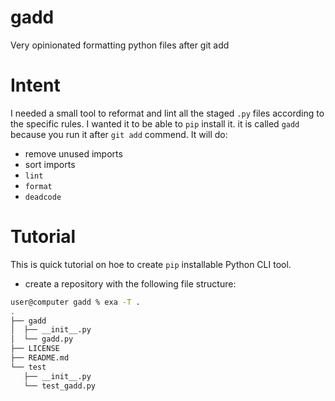 # gadd
Very opinionated formatting python files after git add

# Intent
I needed a small tool to reformat and lint all the staged `.py` files according to the specific rules. I wanted it to be able to `pip` install it. it is called `gadd` because you run it after `git add` commend.
It will do:
* remove unused imports
* sort imports
* `lint`
* `format`
* `deadcode`


# Tutorial
This is quick tutorial on hoe to create `pip` installable Python CLI tool.

* create a repository with the following file structure: 
```bash
user@computer gadd % exa -T .
.
├── gadd
│  ├── __init__.py
│  └── gadd.py
├── LICENSE
├── README.md
└── test
   ├── __init__.py
   └── test_gadd.py
```